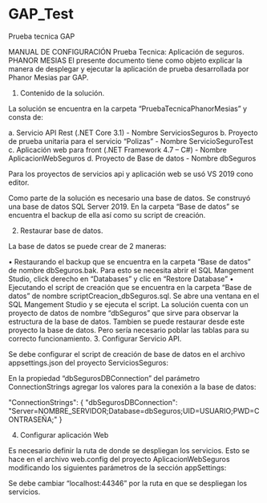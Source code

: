 # GAP_Test
Prueba tecnica GAP 

MANUAL DE CONFIGURACIÓN
Prueba Tecnica: Aplicación de seguros.
PHANOR MESIAS
El presente documento tiene como objeto explicar la manera de desplegar y ejecutar la aplicación de prueba desarrollada por Phanor Mesias par GAP.
1.	Contenido de la solución.

La solución se encuentra en la carpeta “PruebaTecnicaPhanorMesias” y consta de:

a.	Servicio API Rest (.NET Core 3.1) - Nombre ServiciosSeguros
b.	Proyecto de prueba unitaria para el servicio “Polizas” - Nombre ServicioSeguroTest
c.	Aplicación web para front (.NET Framework 4.7 – C#) - Nombre AplicacionWebSeguros
d.	Proyecto de Base de datos - Nombre dbSeguros

Para los proyectos de servicios api y aplicación web se usó VS 2019 cono editor.

Como parte de la solución es necesario una base de datos. Se construyó una base de datos SQL Server 2019. En la carpeta “Base de datos” se encuentra el backup de ella así como su script de creación.

2.	Restaurar base de datos.

La base de datos se puede crear de 2 maneras:

•	Restaurando el backup que se encuentra en la carpeta “Base de datos” de nombre dbSeguros.bak.
Para esto se necesita abrir el SQL Mangement Studio, click derecho en “Databases” y clic en “Restore Database”
•	Ejecutando el script de creación que se encuentra en la carpeta “Base de datos” de nombre scriptCreacion_dbSeguros.sql.
Se abre una ventana en el SQL Mangement Studio y se ejecuta el script.
La solución cuenta con un proyecto de datos de nombre “dbSeguros” que sirve para observar la estructura de la base de datos. Tambien se puede restaurar desde este proyecto la base de datos. Pero sería necesario poblar las tablas para su correcto funcionamiento.
3.	Configurar Servicio API.

Se debe configurar el script de creación de base de datos en el archivo appsettings.json del proyecto ServiciosSeguros:

En la propiedad “dbSegurosDBConnection” del parámetro ConnectionStrings agregar los valores para la conexión a la base de datos:

"ConnectionStrings": {
    "dbSegurosDBConnection": "Server=NOMBRE_SERVIDOR;Database=dbSeguros;UID=USUARIO;PWD=CONTRASEÑA;"
  }

4.	Configurar aplicación Web

Es necesario definir la ruta de donde se despliegan los servicios. Esto se hace en el archivo web.config del proyecto AplicacionWebSeguros modificando los siguientes parámetros de la sección appSettings:
<add key="urlServicioUsuario" value="https://localhost:44346/api/Usuario/" />
    	<add key="urlServicioPoliza" value="https://localhost:44346/api/Poliza/" />
<add key="urlServicioCliente" value="https://localhost:44346/api/Cliente/" />

Se debe cambiar “localhost:44346” por la ruta en que se despliegan los servicios.
